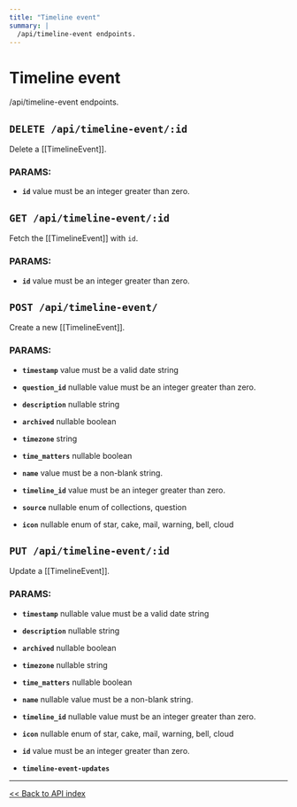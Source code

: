 ```yaml
---
title: "Timeline event"
summary: |
  /api/timeline-event endpoints.
---
```


# Timeline event

/api/timeline-event endpoints.

## `DELETE /api/timeline-event/:id`

Delete a [[TimelineEvent]].

### PARAMS:

*  **`id`** value must be an integer greater than zero.

## `GET /api/timeline-event/:id`

Fetch the [[TimelineEvent]] with `id`.

### PARAMS:

*  **`id`** value must be an integer greater than zero.

## `POST /api/timeline-event/`

Create a new [[TimelineEvent]].

### PARAMS:

*  **`timestamp`** value must be a valid date string

*  **`question_id`** nullable value must be an integer greater than zero.

*  **`description`** nullable string

*  **`archived`** nullable boolean

*  **`timezone`** string

*  **`time_matters`** nullable boolean

*  **`name`** value must be a non-blank string.

*  **`timeline_id`** value must be an integer greater than zero.

*  **`source`** nullable enum of collections, question

*  **`icon`** nullable enum of star, cake, mail, warning, bell, cloud

## `PUT /api/timeline-event/:id`

Update a [[TimelineEvent]].

### PARAMS:

*  **`timestamp`** nullable value must be a valid date string

*  **`description`** nullable string

*  **`archived`** nullable boolean

*  **`timezone`** nullable string

*  **`time_matters`** nullable boolean

*  **`name`** nullable value must be a non-blank string.

*  **`timeline_id`** nullable value must be an integer greater than zero.

*  **`icon`** nullable enum of star, cake, mail, warning, bell, cloud

*  **`id`** value must be an integer greater than zero.

*  **`timeline-event-updates`**

---

[<< Back to API index](../api-documentation.md)
